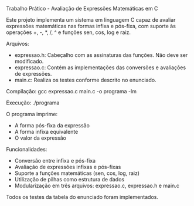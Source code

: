 Trabalho Prático - Avaliação de Expressões Matemáticas em C

Este projeto implementa um sistema em linguagem C capaz de avaliar expressões matemáticas nas formas infixa e pós-fixa,
com suporte às operações +, -, *, /, ^ e funções sen, cos, log e raiz.

Arquivos:
- expressao.h: Cabeçalho com as assinaturas das funções. Não deve ser modificado.
- expressao.c: Contém as implementações das conversões e avaliações de expressões.
- main.c: Realiza os testes conforme descrito no enunciado.

Compilação:
gcc expressao.c main.c -o programa -lm

Execução:
./programa

O programa imprime:
- A forma pós-fixa da expressão
- A forma infixa equivalente
- O valor da expressão

Funcionalidades:
- Conversão entre infixa e pós-fixa
- Avaliação de expressões infixas e pós-fixas
- Suporte a funções matemáticas (sen, cos, log, raiz)
- Utilização de pilhas como estrutura de dados
- Modularização em três arquivos: expressao.c, expressao.h e main.c

Todos os testes da tabela do enunciado foram implementados.
